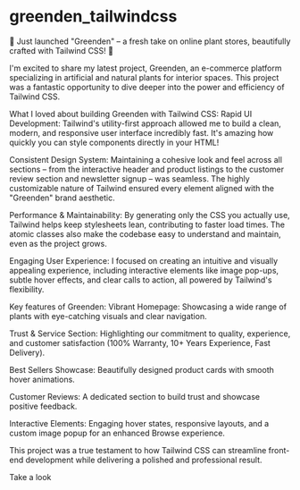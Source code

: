 # greenden_tailwindcss
🌿 Just launched "Greenden" – a fresh take on online plant stores, beautifully crafted with Tailwind CSS! 🚀

I'm excited to share my latest project, Greenden, an e-commerce platform specializing in artificial and natural plants for interior spaces. This project was a fantastic opportunity to dive deeper into the power and efficiency of Tailwind CSS.

What I loved about building Greenden with Tailwind CSS:
Rapid UI Development: Tailwind's utility-first approach allowed me to build a clean, modern, and responsive user interface incredibly fast. It's amazing how quickly you can style components directly in your HTML!

Consistent Design System: Maintaining a cohesive look and feel across all sections – from the interactive header and product listings to the customer review section and newsletter signup – was seamless. The highly customizable nature of Tailwind ensured every element aligned with the "Greenden" brand aesthetic.

Performance & Maintainability: By generating only the CSS you actually use, Tailwind helps keep stylesheets lean, contributing to faster load times. The atomic classes also make the codebase easy to understand and maintain, even as the project grows.

Engaging User Experience: I focused on creating an intuitive and visually appealing experience, including interactive elements like image pop-ups, subtle hover effects, and clear calls to action, all powered by Tailwind's flexibility.

Key features of Greenden:
Vibrant Homepage: Showcasing a wide range of plants with eye-catching visuals and clear navigation.

Trust & Service Section: Highlighting our commitment to quality, experience, and customer satisfaction (100% Warranty, 10+ Years Experience, Fast Delivery).

Best Sellers Showcase: Beautifully designed product cards with smooth hover animations.

Customer Reviews: A dedicated section to build trust and showcase positive feedback.

Interactive Elements: Engaging hover states, responsive layouts, and a custom image popup for an enhanced Browse experience.

This project was a true testament to how Tailwind CSS can streamline front-end development while delivering a polished and professional result.

Take a look
